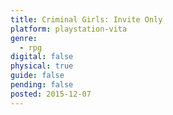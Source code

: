 ```yaml
---
title: Criminal Girls: Invite Only
platform: playstation-vita
genre:
  - rpg
digital: false
physical: true
guide: false
pending: false
posted: 2015-12-07
---
```


